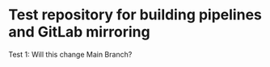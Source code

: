 # Test repository for building pipelines and GitLab mirroring

Test 1: Will this change Main Branch?
